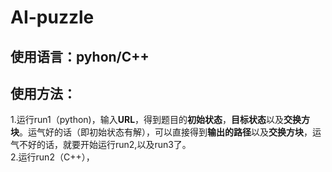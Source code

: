 # AI-puzzle
## 使用语言：pyhon/C++
## 使用方法：
1.运行run1（python)，输入**URL**，得到题目的**初始状态**，**目标状态**以及**交换方块**。运气好的话（即初始状态有解），可以直接得到**输出的路径**以及**交换方块**，运气不好的话，就要开始运行run2,以及run3了。  
2.运行run2（C++），

